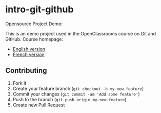 # intro-git-github
Opensource Project Demo:

This is an demo project used in the OpenClassrooms course on Git and GitHub.
Course homepage:

* [English version](https://openclassrooms.com/courses/manage-your-code-with-git-and-github)
* [French version](https://openclassrooms.com/courses/gerer-son-code-avec-git-et-github)

## Contributing

1. Fork it
2. Create your feature branch (`git checkout -b my-new-feature`)
3. Commit your changes (`git commit -am 'Add some feature'`)
4. Push to the branch (`git push origin my-new-feature`)
5. Create new Pull Request
